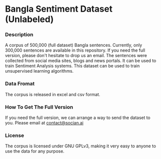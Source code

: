 # Bangla Sentiment Dataset (Unlabeled)

### Description
A corpus of 500,000 (full dataset) Bangla sentences. Currently, only 300,000 sentences are available in this repository. If you need the full version, please don't hesitate to drop us an email. The sentences were collected from social media sites, blogs and news portals. It can be used to train Sentiment Analysis systems. This dataset can be used to train unsupervised learning algorithms.

### Data Fromat
The corpus is released in excel and csv format.


### How To Get The Full Version
If you need the full version, we can arrange a way to send the dataset to you. Please email at <contact@socian.ai>
### License
The corpus is licensed under GNU GPLv3, making it very easy to anyone to use the data for any purpose.
